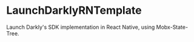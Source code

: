 # LaunchDarklyRNTemplate
Launch Darkly's SDK implementation in React Native, using Mobx-State-Tree. 
